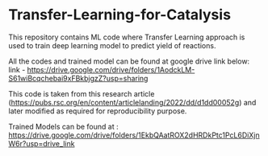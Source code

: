 # Transfer-Learning-for-Catalysis
This repository contains ML code where Transfer Learning approach is used to train deep learning model to predict yield of reactions.

All the codes and trained model can be found at google drive link below:
link - https://drive.google.com/drive/folders/1AodckLM-S61wiBcqchebai9xFBkbjgzZ?usp=sharing

This code is taken from this research article (https://pubs.rsc.org/en/content/articlelanding/2022/dd/d1dd00052g) and later modified as required for reproducibility purpose. 

Trained Models can be found at : https://drive.google.com/drive/folders/1EkbQAatROX2dHRDkPtc1PcL6DiXjnW6r?usp=drive_link
